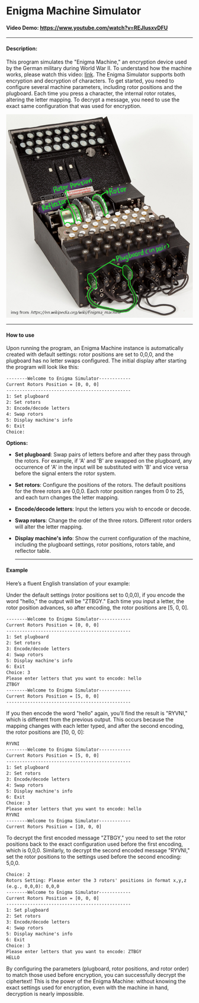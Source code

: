 # Enigma Machine Simulator

#### Video Demo: https://www.youtube.com/watch?v=REJIusxvDFU

------

#### Description:

This program simulates the "Enigma Machine," an encryption device used by the German military during World War II. To understand how the machine works, please watch this video: [link](https://www.youtube.com/watch?v=ybkkiGtJmkM&t=551s). The Enigma Simulator supports both encryption and decryption of characters. To get started, you need to configure several machine parameters, including rotor positions and the plugboard. Each time you press a character, the internal rotor rotates, altering the letter mapping. To decrypt a message, you need to use the exact same configuration that was used for encryption.

![Enigma](Enigma.jpg)

------

#### How to use

Upon running the program, an Enigma Machine instance is automatically created with default settings: rotor positions are set to 0,0,0, and the plugboard has no letter swaps configured. The initial display after starting the program will look like this:

```
--------Welcome to Enigma Simulator------------
Current Rotors Position = [0, 0, 0]
-----------------------------------------------
1: Set plugboard
2: Set rotors
3: Encode/decode letters
4: Swap rotors
5: Display machine's info
6: Exit
Choice: 
```

**Options:**

- **Set plugboard**: Swap pairs of letters before and after they pass through the rotors. For example, if 'A' and 'B' are swapped on the plugboard, any occurrence of 'A' in the input will be substituted with 'B' and vice versa before the signal enters the rotor system.

- **Set rotors**: Configure the positions of the rotors. The default positions for the three rotors are 0,0,0. Each rotor position ranges from 0 to 25, and each turn changes the letter mapping.

- **Encode/decode letters**: Input the letters you wish to encode or decode.

- **Swap rotors**: Change the order of the three rotors. Different rotor orders will alter the letter mapping.

- **Display machine's info**: Show the current configuration of the machine, including the plugboard settings, rotor positions, rotors table, and reflector table.

  ------

  

#### Example

Here’s a fluent English translation of your example:

Under the default settings (rotor positions set to 0,0,0), if you encode the word "hello," the output will be "ZTBGY." Each time you input a letter, the rotor position advances, so after encoding, the rotor positions are [5, 0, 0].

```
--------Welcome to Enigma Simulator------------
Current Rotors Position = [0, 0, 0]
-----------------------------------------------
1: Set plugboard
2: Set rotors
3: Encode/decode letters
4: Swap rotors
5: Display machine's info
6: Exit
Choice: 3
Please enter letters that you want to encode: hello
ZTBGY
--------Welcome to Enigma Simulator------------
Current Rotors Position = [5, 0, 0]
-----------------------------------------------
```

If you then encode the word "hello" again, you'll find the result is "RYVNI," which is different from the previous output. This occurs because the mapping changes with each letter typed, and after the second encoding, the rotor positions are [10, 0, 0]:

```
RYVNI
--------Welcome to Enigma Simulator------------
Current Rotors Position = [5, 0, 0]
-----------------------------------------------
1: Set plugboard
2: Set rotors
3: Encode/decode letters
4: Swap rotors
5: Display machine's info
6: Exit
Choice: 3
Please enter letters that you want to encode: hello
RYVNI
--------Welcome to Enigma Simulator------------
Current Rotors Position = [10, 0, 0]
```

To decrypt the first encoded message "ZTBGY," you need to set the rotor positions back to the exact configuration used before the first encoding, which is 0,0,0. Similarly, to decrypt the second encoded message "RYVNI," set the rotor positions to the settings used before the second encoding: 5,0,0.

```
Choice: 2
Rotors Setting: Please enter the 3 rotors' positions in format x,y,z (e.g., 0,0,0): 0,0,0
--------Welcome to Enigma Simulator------------
Current Rotors Position = [0, 0, 0]
-----------------------------------------------
1: Set plugboard
2: Set rotors
3: Encode/decode letters
4: Swap rotors
5: Display machine's info
6: Exit
Choice: 3
Please enter letters that you want to encode: ZTBGY
HELLO
```

By configuring the parameters (plugboard, rotor positions, and rotor order) to match those used before encryption, you can successfully decrypt the ciphertext! This is the power of the Enigma Machine: without knowing the exact settings used for encryption, even with the machine in hand, decryption is nearly impossible.
